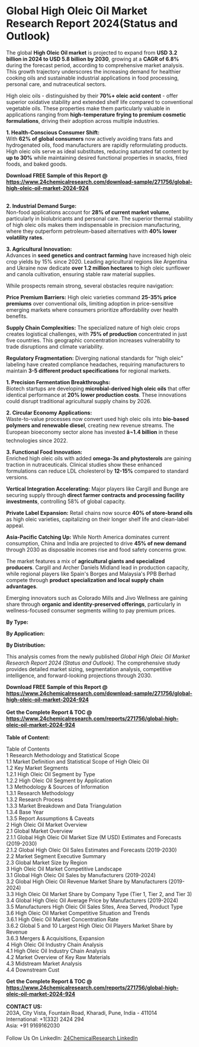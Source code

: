 <h1>Global High Oleic Oil Market Research Report 2024(Status and Outlook)</h1><p>The global <strong>High Oleic Oil market</strong> is projected to expand from <strong>USD 3.2 billion in 2024 to USD 5.8 billion by 2030</strong>, growing at a <strong>CAGR of 6.8%</strong> during the forecast period, according to comprehensive market analysis. This growth trajectory underscores the increasing demand for healthier cooking oils and sustainable industrial applications in food processing, personal care, and nutraceutical sectors.</p><p>High oleic oils - distinguished by their <strong>70%+ oleic acid content</strong> - offer superior oxidative stability and extended shelf life compared to conventional vegetable oils. These properties make them particularly valuable in applications ranging from <strong>high-temperature frying to premium cosmetic formulations</strong>, driving their adoption across multiple industries.</p><p><strong>1. Health-Conscious Consumer Shift:</strong><br>
With <strong>62% of global consumers</strong> now actively avoiding trans fats and hydrogenated oils, food manufacturers are rapidly reformulating products. High oleic oils serve as ideal substitutes, reducing saturated fat content by <strong>up to 30%</strong> while maintaining desired functional properties in snacks, fried foods, and baked goods.</p><div><b>Download FREE Sample of this Report @ 
            <a href="https://www.24chemicalresearch.com/download-sample/271756/global-high-oleic-oil-market-2024-924">
            https://www.24chemicalresearch.com/download-sample/271756/global-high-oleic-oil-market-2024-924</a></b></div><br><p><strong>2. Industrial Demand Surge:</strong><br>
Non-food applications account for <strong>28% of current market volume</strong>, particularly in biolubricants and personal care. The superior thermal stability of high oleic oils makes them indispensable in precision manufacturing, where they outperform petroleum-based alternatives with <strong>40% lower volatility rates</strong>.</p><p><strong>3. Agricultural Innovation:</strong><br>
Advances in <strong>seed genetics and contract farming</strong> have increased high oleic crop yields by 15% since 2020. Leading agricultural regions like Argentina and Ukraine now dedicate <strong>over 1.2 million hectares</strong> to high oleic sunflower and canola cultivation, ensuring stable raw material supplies.</p><p>While prospects remain strong, several obstacles require navigation:</p><p><strong>Price Premium Barriers:</strong> High oleic varieties command <strong>25-35% price premiums</strong> over conventional oils, limiting adoption in price-sensitive emerging markets where consumers prioritize affordability over health benefits.</p><p><strong>Supply Chain Complexities:</strong> The specialized nature of high oleic crops creates logistical challenges, with <strong>75% of production</strong> concentrated in just five countries. This geographic concentration increases vulnerability to trade disruptions and climate variability.</p><p><strong>Regulatory Fragmentation:</strong> Diverging national standards for "high oleic" labeling have created compliance headaches, requiring manufacturers to maintain <strong>3-5 different product specifications</strong> for regional markets.</p><p><strong>1. Precision Fermentation Breakthroughs:</strong><br>
Biotech startups are developing <strong>microbial-derived high oleic oils</strong> that offer identical performance at <strong>20% lower production costs</strong>. These innovations could disrupt traditional agricultural supply chains by 2026.</p><p><strong>2. Circular Economy Applications:</strong><br>
Waste-to-value processes now convert used high oleic oils into <strong>bio-based polymers and renewable diesel</strong>, creating new revenue streams. The European bioeconomy sector alone has invested <strong>â¬1.4 billion</strong> in these technologies since 2022.</p><p><strong>3. Functional Food Innovation:</strong><br>
Enriched high oleic oils with added <strong>omega-3s and phytosterols</strong> are gaining traction in nutraceuticals. Clinical studies show these enhanced formulations can reduce LDL cholesterol by <strong>12-15%</strong> compared to standard versions.</p><p><strong>Vertical Integration Accelerating:</strong> Major players like Cargill and Bunge are securing supply through <strong>direct farmer contracts and processing facility investments</strong>, controlling 58% of global capacity.</p><p><strong>Private Label Expansion:</strong> Retail chains now source <strong>40% of store-brand oils</strong> as high oleic varieties, capitalizing on their longer shelf life and clean-label appeal.</p><p><strong>Asia-Pacific Catching Up:</strong> While North America dominates current consumption, China and India are projected to drive <strong>45% of new demand</strong> through 2030 as disposable incomes rise and food safety concerns grow.</p><p>The market features a mix of <strong>agricultural giants and specialized producers</strong>. Cargill and Archer Daniels Midland lead in production capacity, while regional players like Spain's Borges and Malaysia's PPB Berhad compete through <strong>product specialization and local supply chain advantages</strong>.</p><p>Emerging innovators such as Colorado Mills and Jivo Wellness are gaining share through <strong>organic and identity-preserved offerings</strong>, particularly in wellness-focused consumer segments willing to pay premium prices.</p><p><strong>By Type:</strong></p><p><strong>By Application:</strong></p><p><strong>By Distribution:</strong></p><p>This analysis comes from the newly published <em>Global High Oleic Oil Market Research Report 2024 (Status and Outlook)</em>. The comprehensive study provides detailed market sizing, segmentation analysis, competitive intelligence, and forward-looking projections through 2030.</p><div><b>Download FREE Sample of this Report @ 
            <a href="https://www.24chemicalresearch.com/download-sample/271756/global-high-oleic-oil-market-2024-924">
            https://www.24chemicalresearch.com/download-sample/271756/global-high-oleic-oil-market-2024-924</a></b></div><br><div><b>Get the Complete Report & TOC @ 
            <a href="https://www.24chemicalresearch.com/reports/271756/global-high-oleic-oil-market-2024-924">
            https://www.24chemicalresearch.com/reports/271756/global-high-oleic-oil-market-2024-924</a></b></div><br>
            <b>Table of Content:</b><p>Table of Contents<br />
1 Research Methodology and Statistical Scope<br />
1.1 Market Definition and Statistical Scope of High Oleic Oil<br />
1.2 Key Market Segments<br />
1.2.1 High Oleic Oil Segment by Type<br />
1.2.2 High Oleic Oil Segment by Application<br />
1.3 Methodology & Sources of Information<br />
1.3.1 Research Methodology<br />
1.3.2 Research Process<br />
1.3.3 Market Breakdown and Data Triangulation<br />
1.3.4 Base Year<br />
1.3.5 Report Assumptions & Caveats<br />
2 High Oleic Oil Market Overview<br />
2.1 Global Market Overview<br />
2.1.1 Global High Oleic Oil Market Size (M USD) Estimates and Forecasts (2019-2030)<br />
2.1.2 Global High Oleic Oil Sales Estimates and Forecasts (2019-2030)<br />
2.2 Market Segment Executive Summary<br />
2.3 Global Market Size by Region<br />
3 High Oleic Oil Market Competitive Landscape<br />
3.1 Global High Oleic Oil Sales by Manufacturers (2019-2024)<br />
3.2 Global High Oleic Oil Revenue Market Share by Manufacturers (2019-2024)<br />
3.3 High Oleic Oil Market Share by Company Type (Tier 1, Tier 2, and Tier 3)<br />
3.4 Global High Oleic Oil Average Price by Manufacturers (2019-2024)<br />
3.5 Manufacturers High Oleic Oil Sales Sites, Area Served, Product Type<br />
3.6 High Oleic Oil Market Competitive Situation and Trends<br />
3.6.1 High Oleic Oil Market Concentration Rate<br />
3.6.2 Global 5 and 10 Largest High Oleic Oil Players Market Share by Revenue<br />
3.6.3 Mergers & Acquisitions, Expansion<br />
4 High Oleic Oil Industry Chain Analysis<br />
4.1 High Oleic Oil Industry Chain Analysis<br />
4.2 Market Overview of Key Raw Materials<br />
4.3 Midstream Market Analysis<br />
4.4 Downstream Cust</p><div><b>Get the Complete Report & TOC @ 
            <a href="https://www.24chemicalresearch.com/reports/271756/global-high-oleic-oil-market-2024-924">
            https://www.24chemicalresearch.com/reports/271756/global-high-oleic-oil-market-2024-924</a></b></div><br><b>CONTACT US:</b><br>
            203A, City Vista, Fountain Road, Kharadi, Pune, India - 411014<br>
            International: +1(332) 2424 294<br>
            Asia: +91 9169162030 <br><br>
            Follow Us On LinkedIn: <a href="https://www.linkedin.com/company/24chemicalresearch/">24ChemicalResearch LinkedIn</a>